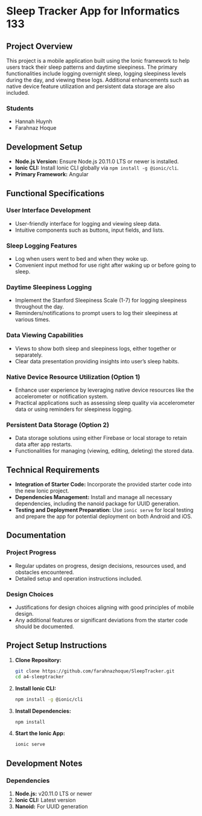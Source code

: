 # Sleep Tracker App for Informatics 133

## Project Overview
This project is a mobile application built using the Ionic framework to help users track their sleep patterns and daytime sleepiness. The primary functionalities include logging overnight sleep, logging sleepiness levels during the day, and viewing these logs. Additional enhancements such as native device feature utilization and persistent data storage are also included.

### Students
- Hannah Huynh
- Farahnaz Hoque

## Development Setup
- **Node.js Version:** Ensure Node.js 20.11.0 LTS or newer is installed.
- **Ionic CLI:** Install Ionic CLI globally via `npm install -g @ionic/cli`.
- **Primary Framework:** Angular

## Functional Specifications

### User Interface Development
- User-friendly interface for logging and viewing sleep data.
- Intuitive components such as buttons, input fields, and lists.

### Sleep Logging Features
- Log when users went to bed and when they woke up.
- Convenient input method for use right after waking up or before going to sleep.

### Daytime Sleepiness Logging
- Implement the Stanford Sleepiness Scale (1-7) for logging sleepiness throughout the day.
- Reminders/notifications to prompt users to log their sleepiness at various times.

### Data Viewing Capabilities
- Views to show both sleep and sleepiness logs, either together or separately.
- Clear data presentation providing insights into user’s sleep habits.

### Native Device Resource Utilization (Option 1)
- Enhance user experience by leveraging native device resources like the accelerometer or notification system.
- Practical applications such as assessing sleep quality via accelerometer data or using reminders for sleepiness logging.

### Persistent Data Storage (Option 2)
- Data storage solutions using either Firebase or local storage to retain data after app restarts.
- Functionalities for managing (viewing, editing, deleting) the stored data.

## Technical Requirements
- **Integration of Starter Code:** Incorporate the provided starter code into the new Ionic project.
- **Dependencies Management:** Install and manage all necessary dependencies, including the nanoid package for UUID generation.
- **Testing and Deployment Preparation:** Use `ionic serve` for local testing and prepare the app for potential deployment on both Android and iOS.

## Documentation

### Project Progress
- Regular updates on progress, design decisions, resources used, and obstacles encountered.
- Detailed setup and operation instructions included.

### Design Choices
- Justifications for design choices aligning with good principles of mobile design.
- Any additional features or significant deviations from the starter code should be documented.

## Project Setup Instructions

1. **Clone Repository:**
   ```bash
   git clone https://github.com/farahnazhoque/SleepTracker.git
   cd a4-sleeptracker
2. **Install Ionic CLI:**
   ```bash
   npm install -g @ionic/cli
3. **Install Dependencies:**
   ```bash
   npm install
4. **Start the Ionic App:**
   ```bash
   ionic serve

## Development Notes
### Dependencies
1. **Node.js:** v20.11.0 LTS or newer
2. **Ionic CLI:** Latest version
3. **Nanoid:** For UUID generation
